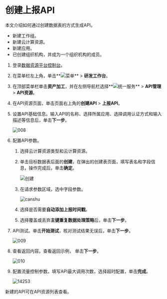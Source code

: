 # 创建上报API

本文介绍如何通过创建数据表的方式生成API。

-   新建工作组。
-   新建云计算资源。
-   新建应用。
-   已创建组织机构，并成为一个组织机构的成员。

1.  登录[数据资源平台控制台](https://dataq.console.aliyun.com)。

2.  在菜单栏左上角，单击**![菜单](https://static-aliyun-doc.oss-accelerate.aliyuncs.com/assets/img/zh-CN/6504337061/p188771.png)** \> **研发工作台**。

3.  在顶部菜单栏单击**资产加工**，并在左侧导航栏选择**![统一服务](https://static-aliyun-doc.oss-accelerate.aliyuncs.com/assets/img/zh-CN/0702579161/p268584.png)** \> **API管理** \> **API资源**。

4.  在API资源页面，单击页面右上角的**创建API** \> **上报API**。

5.  设置API基础信息。输入API的名称、选择所属应用、选择调用认证方式和输入描述等信息后，单击**下一步**。

    ![008](https://static-aliyun-doc.oss-accelerate.aliyuncs.com/assets/img/zh-CN/0663133261/p282016.png)

6.  配置API参数。

    1.  选择云计算资源类型和云计算资源。

    2.  单击目标数据表后面的**创建**，在弹出的创建表页面，填写表名和字段信息，操作完成后，单击**确定**。

        ![创建](https://static-aliyun-doc.oss-accelerate.aliyuncs.com/assets/img/zh-CN/6683666161/p207481.png)

    3.  在请求参数区域，选中字段参数。

        ![canshu](https://static-aliyun-doc.oss-accelerate.aliyuncs.com/assets/img/zh-CN/4492213261/p280901.png)

    4.  选择是否需要**自动添加上报时间戳**。

    5.  选择覆盖或丢弃**主键重复数据处理策略**后，单击**下一步**。

7.  API测试。单击**开始测试**，核对测试结果无误后，单击**下一步**。

    ![009](https://static-aliyun-doc.oss-accelerate.aliyuncs.com/assets/img/zh-CN/0663133261/p282019.png)

8.  查看返回内容。查看返回示例， 单击**下一步**。

    ![010](https://static-aliyun-doc.oss-accelerate.aliyuncs.com/assets/img/zh-CN/0663133261/p282023.png)

9.  配置流量控制参数。填写API最大调用次数，选择超时配置，单击**完成**。

    ![14253](https://static-aliyun-doc.oss-accelerate.aliyuncs.com/assets/img/zh-CN/4492213261/p280907.png)


新建的API可在API资源列表查看。

